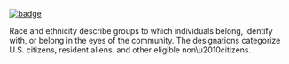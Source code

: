 <a href="https://datahub.io/core/race-and-ethnicity-codes-us"><img src="https://badgen.net/badge/icon/View%20on%20datahub.io/orange?icon=https://datahub.io/datahub-cube-badge-icon.svg&label&scale=1.25)" alt="badge" /></a>

Race and ethnicity describe groups to which individuals belong, identify with, or belong in the eyes of the community. The designations categorize U.S. citizens, resident aliens, and other eligible non\u2010citizens.
